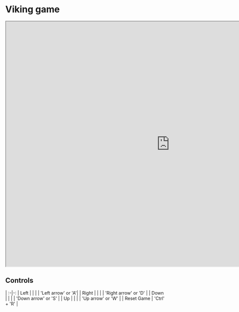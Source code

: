 # Viking game

<iframe width="1024" height="768" src="https://locstock04.github.io/VikingLife"></iframe>

## Controls
  | 
:-|-:
| Left  |   |
|       | 'Left arrow' or 'A'|
| Right |   |
|       | 'Right arrow' or 'D' |
| Down  |   |
|       | 'Down arrow' or 'S' |
| Up    |   |
|       | 'Up arrow' or 'W' |
| Reset Game | 'Ctrl' + 'R' |
